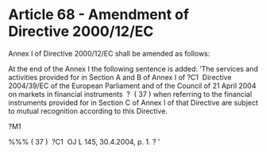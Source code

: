 # Article 68 - Amendment of Directive 2000/12/EC


Annex I of Directive 2000/12/EC shall be amended as follows:

At the end of the Annex I the following sentence is added: ‘The services and activities provided for in Section A and B of Annex I of ?C1  Directive 2004/39/EC of the European Parliament and of the Council of 21 April 2004 on markets in financial instruments  ?  ( 37 ) when referring to the financial instruments provided for in Section C of Annex I of that Directive are subject to mutual recognition according to this Directive.

?M1

%%% ( 37 )  ?C1  OJ L 145, 30.4.2004, p. 1. ? ’

